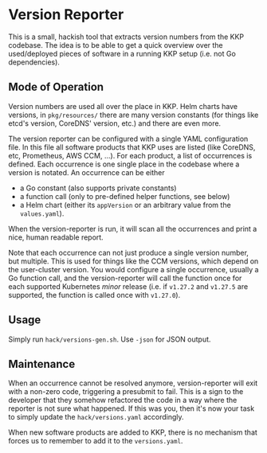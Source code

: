# Version Reporter

This is a small, hackish tool that extracts version numbers from the KKP codebase. The idea is to be able to get a quick overview over the used/deployed pieces of software in a running KKP setup (i.e. not Go dependencies).

## Mode of Operation

Version numbers are used all over the place in KKP. Helm charts have versions, in `pkg/resources/` there are many version constants (for things like etcd's version, CoreDNS' version, etc.) and there are even more.

The version reporter can be configured with a single YAML configuration file. In this file all software products that KKP uses are listed (like CoreDNS, etc, Prometheus, AWS CCM, ...). For each product, a list of occurrences is defined. Each occurrence is one single place in the codebase where a version is notated. An occurrence can be either

* a Go constant (also supports private constants)
* a function call (only to pre-defined helper functions, see below)
* a Helm chart (either its `appVersion` or an arbitrary value from the `values.yaml`).

When the version-reporter is run, it will scan all the occurrences and print a nice, human readable report.

Note that each occurrence can not just produce a single version number, but multiple. This is used for things like the CCM versions, which depend on the user-cluster version. You would configure a single occurrence, usually a Go function call, and the version-reporter will call the function once for each supported Kubernetes _minor_ release (i.e. if `v1.27.2` and `v1.27.5` are supported, the function is called once with `v1.27.0`).

## Usage

Simply run `hack/versions-gen.sh`. Use `-json` for JSON output.

## Maintenance

When an occurrence cannot be resolved anymore, version-reporter will exit with a non-zero code, triggering a presubmit to fail. This is a sign to the developer that they somehow refactored the code in a way where the reporter is not sure what happened. If this was you, then it's now your task to simply update the `hack/versions.yaml` accordingly.

When new software products are added to KKP, there is no mechanism that forces us to remember to add it to the `versions.yaml`.
